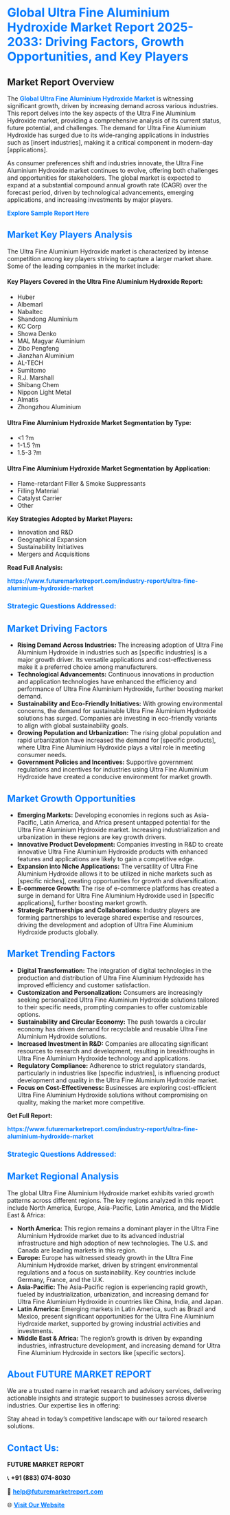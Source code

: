 <h1 style="color: #007BFF;">Global Ultra Fine Aluminium Hydroxide Market Report 2025-2033: Driving Factors, Growth Opportunities, and Key Players</h1>

<section id="overview">
<h2>Market Report Overview</h2>
<p>The <a href="https://www.futuremarketreport.com/industry-report/ultra-fine-aluminium-hydroxide-market" style="color: #007BFF; text-decoration: none;"><strong>Global Ultra Fine Aluminium Hydroxide Market</strong></a> is witnessing significant growth, driven by increasing demand across various industries. This report delves into the key aspects of the Ultra Fine Aluminium Hydroxide market, providing a comprehensive analysis of its current status, future potential, and challenges. The demand for Ultra Fine Aluminium Hydroxide has surged due to its wide-ranging applications in industries such as [insert industries], making it a critical component in modern-day [applications].</p>
<p>As consumer preferences shift and industries innovate, the Ultra Fine Aluminium Hydroxide market continues to evolve, offering both challenges and opportunities for stakeholders. The global market is expected to expand at a substantial compound annual growth rate (CAGR) over the forecast period, driven by technological advancements, emerging applications, and increasing investments by major players.</p>
</section>

<section id="overview">
<p><a href="https://www.futuremarketreport.com/request-sample/reportId=89436" style="color: #007BFF; text-decoration: none;"><strong>Explore Sample Report Here</strong></a></p>
</section>

<section id="key-players">
<h2 style="color: #007BFF;">Market Key Players Analysis</h2>
<p>The Ultra Fine Aluminium Hydroxide market is characterized by intense competition among key players striving to capture a larger market share. Some of the leading companies in the market include:</p>
<h4>Key Players Covered in the Ultra Fine Aluminium Hydroxide Report:</h4>
<ul><li>Huber</li><li>Albemarl</li><li>Nabaltec</li><li>Shandong Aluminium</li><li>KC Corp</li><li>Showa Denko</li><li>MAL Magyar Aluminium</li><li>Zibo Pengfeng</li><li>Jianzhan Aluminium</li><li>AL-TECH</li><li>Sumitomo</li><li>R.J. Marshall</li><li>Shibang Chem</li><li>Nippon Light Metal</li><li>Almatis</li><li>Zhongzhou Aluminium</li></ul>
<h4>Ultra Fine Aluminium Hydroxide Market Segmentation by Type:</h4>
<ul><li>&lt;1 ?m</li><li>1-1.5 ?m</li><li>1.5-3 ?m</li></ul>

<h4>Ultra Fine Aluminium Hydroxide Market Segmentation by Application:</h4>
<ul><li>Flame-retardant Filler &amp; Smoke Suppressants</li><li>Filling Material</li><li>Catalyst Carrier</li><li>Other</li></ul>
<p><strong>Key Strategies Adopted by Market Players:</strong></p>
<ul>
<li>Innovation and R&D</li>
<li>Geographical Expansion</li>
<li>Sustainability Initiatives</li>
<li>Mergers and Acquisitions</li>
</ul>
</section>

<section>
<p><strong>Read Full Analysis: </strong></p><a href="https://www.futuremarketreport.com/industry-report/ultra-fine-aluminium-hydroxide-market" style="color: #007BFF; text-decoration: none;"><strong>https://www.futuremarketreport.com/industry-report/ultra-fine-aluminium-hydroxide-market</strong></a>
<h3 style="color: #007BFF;">Strategic Questions Addressed:</h3>
</section>

<section id="driving-factors">
<h2 style="color: #007BFF;">Market Driving Factors</h2>
<ul>
<li><strong>Rising Demand Across Industries:</strong> The increasing adoption of Ultra Fine Aluminium Hydroxide in industries such as [specific industries] is a major growth driver. Its versatile applications and cost-effectiveness make it a preferred choice among manufacturers.</li>
<li><strong>Technological Advancements:</strong> Continuous innovations in production and application technologies have enhanced the efficiency and performance of Ultra Fine Aluminium Hydroxide, further boosting market demand.</li>
<li><strong>Sustainability and Eco-Friendly Initiatives:</strong> With growing environmental concerns, the demand for sustainable Ultra Fine Aluminium Hydroxide solutions has surged. Companies are investing in eco-friendly variants to align with global sustainability goals.</li>
<li><strong>Growing Population and Urbanization:</strong> The rising global population and rapid urbanization have increased the demand for [specific products], where Ultra Fine Aluminium Hydroxide plays a vital role in meeting consumer needs.</li>
<li><strong>Government Policies and Incentives:</strong> Supportive government regulations and incentives for industries using Ultra Fine Aluminium Hydroxide have created a conducive environment for market growth.</li>
</ul>
</section>

<section id="growth-opportunities">
<h2 style="color: #007BFF;">Market Growth Opportunities</h2>
<ul>
<li><strong>Emerging Markets:</strong> Developing economies in regions such as Asia-Pacific, Latin America, and Africa present untapped potential for the Ultra Fine Aluminium Hydroxide market. Increasing industrialization and urbanization in these regions are key growth drivers.</li>
<li><strong>Innovative Product Development:</strong> Companies investing in R&D to create innovative Ultra Fine Aluminium Hydroxide products with enhanced features and applications are likely to gain a competitive edge.</li>
<li><strong>Expansion into Niche Applications:</strong> The versatility of Ultra Fine Aluminium Hydroxide allows it to be utilized in niche markets such as [specific niches], creating opportunities for growth and diversification.</li>
<li><strong>E-commerce Growth:</strong> The rise of e-commerce platforms has created a surge in demand for Ultra Fine Aluminium Hydroxide used in [specific applications], further boosting market growth.</li>
<li><strong>Strategic Partnerships and Collaborations:</strong> Industry players are forming partnerships to leverage shared expertise and resources, driving the development and adoption of Ultra Fine Aluminium Hydroxide products globally.</li>
</ul>
</section>

<section id="trending-factors">
<h2 style="color: #007BFF;">Market Trending Factors</h2>
<ul>
<li><strong>Digital Transformation:</strong> The integration of digital technologies in the production and distribution of Ultra Fine Aluminium Hydroxide has improved efficiency and customer satisfaction.</li>
<li><strong>Customization and Personalization:</strong> Consumers are increasingly seeking personalized Ultra Fine Aluminium Hydroxide solutions tailored to their specific needs, prompting companies to offer customizable options.</li>
<li><strong>Sustainability and Circular Economy:</strong> The push towards a circular economy has driven demand for recyclable and reusable Ultra Fine Aluminium Hydroxide solutions.</li>
<li><strong>Increased Investment in R&D:</strong> Companies are allocating significant resources to research and development, resulting in breakthroughs in Ultra Fine Aluminium Hydroxide technology and applications.</li>
<li><strong>Regulatory Compliance:</strong> Adherence to strict regulatory standards, particularly in industries like [specific industries], is influencing product development and quality in the Ultra Fine Aluminium Hydroxide market.</li>
<li><strong>Focus on Cost-Effectiveness:</strong> Businesses are exploring cost-efficient Ultra Fine Aluminium Hydroxide solutions without compromising on quality, making the market more competitive.</li>
</ul>
</section>

<section>
<p><strong>Get Full Report: </strong></p><a href="https://www.futuremarketreport.com/industry-report/ultra-fine-aluminium-hydroxide-market" style="color: #007BFF; text-decoration: none;"><strong>https://www.futuremarketreport.com/industry-report/ultra-fine-aluminium-hydroxide-market</strong></a>
<h3 style="color: #007BFF;">Strategic Questions Addressed:</h3>
</section>


<section id="regional-analysis">
<h2 style="color: #007BFF;">Market Regional Analysis</h2>
<p>The global Ultra Fine Aluminium Hydroxide market exhibits varied growth patterns across different regions. The key regions analyzed in this report include North America, Europe, Asia-Pacific, Latin America, and the Middle East & Africa:</p>
<ul>
<li><strong>North America:</strong> This region remains a dominant player in the Ultra Fine Aluminium Hydroxide market due to its advanced industrial infrastructure and high adoption of new technologies. The U.S. and Canada are leading markets in this region.</li>
<li><strong>Europe:</strong> Europe has witnessed steady growth in the Ultra Fine Aluminium Hydroxide market, driven by stringent environmental regulations and a focus on sustainability. Key countries include Germany, France, and the U.K.</li>
<li><strong>Asia-Pacific:</strong> The Asia-Pacific region is experiencing rapid growth, fueled by industrialization, urbanization, and increasing demand for Ultra Fine Aluminium Hydroxide in countries like China, India, and Japan.</li>
<li><strong>Latin America:</strong> Emerging markets in Latin America, such as Brazil and Mexico, present significant opportunities for the Ultra Fine Aluminium Hydroxide market, supported by growing industrial activities and investments.</li>
<li><strong>Middle East & Africa:</strong> The region’s growth is driven by expanding industries, infrastructure development, and increasing demand for Ultra Fine Aluminium Hydroxide in sectors like [specific sectors].</li>
</ul>
</section>

<footer>
<h2 style="color: #007BFF;">About FUTURE MARKET REPORT</h2>
<p>We are a trusted name in market research and advisory services, delivering actionable insights and strategic support to businesses across diverse industries. Our expertise lies in offering:</p>

<p>Stay ahead in today’s competitive landscape with our tailored research solutions.</p>

<h2 style="color: #007BFF;">Contact Us:</h2>
<p><strong>FUTURE MARKET REPORT</strong></p>
<p>📞 <strong>+91 (883) 074-8030</strong></p>
<p>📧 <strong><a href="mailto:help@futuremarketreport.com" style="color: #007BFF;">help@futuremarketreport.com</a></strong></p>
<p>🌐 <strong><a href="https://www.futuremarketreport.com/" style="color: #007BFF;">Visit Our Website</a></strong></p>
</footer>